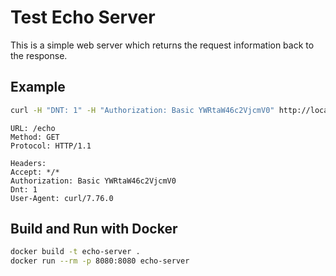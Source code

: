 # Test Echo Server

This is a simple web server which returns the request information back to the response.

## Example

```bash
curl -H "DNT: 1" -H "Authorization: Basic YWRtaW46c2VjcmV0" http://localhost:8080/echo                                                                                                                                                                                           Mon 26  9:35AM
```

```text
URL: /echo
Method: GET
Protocol: HTTP/1.1

Headers:
Accept: */*
Authorization: Basic YWRtaW46c2VjcmV0
Dnt: 1
User-Agent: curl/7.76.0
```

## Build and Run with Docker

```bash
docker build -t echo-server .
docker run --rm -p 8080:8080 echo-server
```